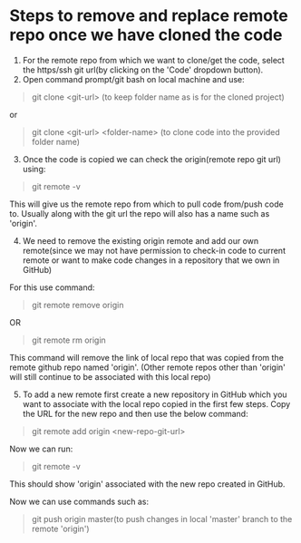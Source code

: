 # Steps to remove and replace remote repo once we have cloned the code

1. For the remote repo from which we want to clone/get the code, select the https/ssh git url(by clicking on the 'Code' dropdown button).
2. Open command prompt/git bash on local machine and use:
  > git clone \<git-url> (to keep folder name as is for the cloned project)

  or 

  > git clone \<git-url> \<folder-name> (to clone code into the provided folder name)

3. Once the code is copied we can check the origin(remote repo git url) using:

  > git remote -v

This will give us the remote repo from which to pull code from/push code to.
Usually along with the git url the repo will also has a name such as 'origin'.

4. We need to remove the existing origin remote and add our own remote(since we may not have permission to check-in code to current remote
or want to make code changes in a repository that we own in GitHub)

For this use command:

  > git remote remove origin

OR

  > git remote rm origin

This command will remove the link of local repo that was copied from the remote github repo named 'origin'.
(Other remote repos other than 'origin' will still continue to be associated with this local repo)

5. To add a new remote first create a new repository in GitHub which you want to associate with the local repo copied in the first few steps.
Copy the URL for the new repo and then use the below command:

  > git remote add origin \<new-repo-git-url>

Now we can run:

  > git remote -v

This should show 'origin' associated with the new repo created in GitHub.

Now we can use commands such as:

  > git push origin master(to push changes in local 'master' branch to the remote 'origin')
